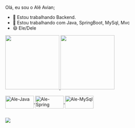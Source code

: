 Olá, eu sou o Alê Avian;

- 🔭 Estou trabalhando Backend.
- 🌱 Estou trabalhando com Java, SpringBoot, MySql, Mvc
- 😄 Ele/Dele


 <div>
  
  <a href="https://github.com/AleAvian">
  <img height="170em" src="https://github-readme-stats.vercel.app/api?username=AleAvian&show_icons=true&theme=dracula&include_all_commits=true&count_private=true"/>
  <img height="170em" src="https://github-readme-stats.vercel.app/api/top-langs/?username=AleAvian&layout=compact&langs_count=7&theme=dracula"/>
</div>

  
  <div style="display: inline_block"><br>
  <img align="center" alt="Ale-Java" height="40" width="90" src="https://img.shields.io/badge/Java-ED8B00?style=for-the-badge&logo=java&logoColor=white">
  <img align="center" alt="Ale-Spring" height="40" width="90" src="https://img.shields.io/badge/Spring-6DB33F?style=for-the-badge&logo=spring&logoColor=white">
  <img align="center" alt="Ale-MySql" height="40" width="90" src="https://img.shields.io/badge/MySQL-00000F?style=for-the-badge&logo=mysql&logoColor=white">
 
</div>

##
  
  <div> 
  <a href="https://www.linkedin.com/in/alessandroavian/" target="_blank"><img src="https://img.shields.io/badge/-LinkedIn-%230077B5?style=for-the-badge&logo=linkedin&logoColor=white" target="_blank"></a> 

 
</div>

